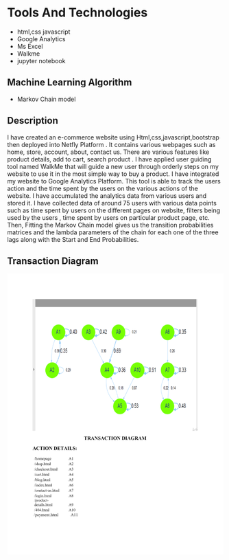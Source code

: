 # Tools And Technologies
* html,css javascript
* Google Analytics
* Ms Excel
* Walkme
* jupyter notebook

## Machine Learning Algorithm
* Markov Chain model

## Description
I have created an e-commerce website using Html,css,javascript,bootstrap then deployed into Netfly Platform . 
It contains various webpages such as home, store, account, about,
contact us. There are various features like product details, add to cart, search product .
I have applied user guiding tool named WalkMe that will guide a new user through orderly
steps on my website to use it in the most simple way to buy a product. I have integrated my
website to Google Analytics Platform. This tool is able to track the users action
and the time spent by the users on the various actions of the website. I have accumulated the
analytics data from various users and stored it. I have collected data of around 75 users with
various data points such as time spent by users on the different pages on website, filters being
used by the users , time spent by users on particular product page, etc. Then, Fitting the Markov
Chain model gives us the transition probabilities matrices and the lambda parameters of the chain
for each one of the three lags along with the Start and End Probabilities.

## Transaction Diagram

![alt text](https://github.com/saikumarkaleru/Analyse-User-Behaviour-Optimise-the-User-Workflow-Using-a-Machine-Learning-Algorithm/blob/master/download.png)
